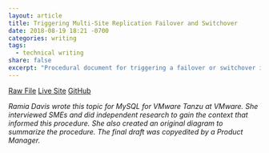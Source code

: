 ```yaml
---
layout: article
title: Triggering Multi-Site Replication Failover and Switchover
date: 2018-08-19 18:21 -0700
categories: writing
tags:
  - technical writing
share: false
excerpt: "Procedural document for triggering a failover or switchover in MySQL for VMware Tanzu"
---
```

<a href="/downloads/multi-site-trigger-failover.html.md.erb" class="btn" download="Triggering Multi-Site Replication Failover and Switchover">Raw File</a> <a href="https://docs.pivotal.io/p-mysql/multi-site-trigger-failover.html" target="_blank" class="btn">Live Site</a> <a href="https://github.com/pivotal-cf/docs-mysql/blob/2.8/multi-site-trigger-failover.html.md.erb" target="_blank" class="btn">GitHub</a>

_Ramia Davis wrote this topic for MySQL for VMware Tanzu at VMware. She interviewed SMEs and did independent research to gain the context that informed this procedure. She also created an original diagram to summarize the procedure. The final draft was copyedited by a Product Manager._
